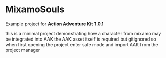 # MixamoSouls

Example project for __Action Adventure Kit 1.0.1__

this is a minimal project demonstrating how a character from mixamo may be integrated into AAK 
the AAK asset itself is required but gitignored so when first opening the project enter safe mode and import AAK from the project manager